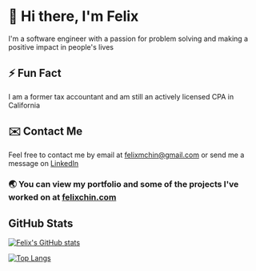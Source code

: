 # 👋 Hi there, I'm Felix

I'm a software engineer with a passion for problem solving and making a positive impact in people's lives

## ⚡ Fun Fact

I am a former tax accountant and am still an actively licensed CPA in California

## ✉️ Contact Me

Feel free to contact me by email at felixmchin@gmail.com or send me a message on [LinkedIn](https://www.linkedin.com/in/felixchin/)

### 🌏 You can view my portfolio and some of the projects I've worked on at [felixchin.com](https://www.felixchin.com)

## GitHub Stats

[![Felix's GitHub stats](https://github-readme-stats.vercel.app/api?username=felix-chin)](https://github.com/anuraghazra/github-readme-stats) 

[![Top Langs](https://github-readme-stats.vercel.app/api/top-langs/?username=felix-chin)](https://github.com/anuraghazra/github-readme-stats)

<!--
**felix-chin/felix-chin** is a ✨ _special_ ✨ repository because its `README.md` (this file) appears on your GitHub profile.

Here are some ideas to get you started:

- 🔭 I’m currently working on ...
- 🌱 I’m currently learning ...
- 👯 I’m looking to collaborate on ...
- 🤔 I’m looking for help with ...
- 💬 Ask me about ...
- 📫 How to reach me: ...
- 😄 Pronouns: ...
- ⚡ Fun fact: ...
-->
